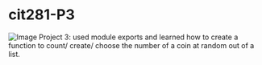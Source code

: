 # cit281-P3
<img src = "https://images.unsplash.com/photo-1685768381606-e7e9ca5d2032?ixlib=rb-4.0.3&ixid=M3wxMjA3fDB8MHxwaG90by1wYWdlfHx8fGVufDB8fHx8fA%3D%3D&auto=format&fit=crop&w=828&q=80" alt = "Image" >
Project 3: used module exports and learned how to create a function to count/ create/ choose the number of a coin at random out of a list.
